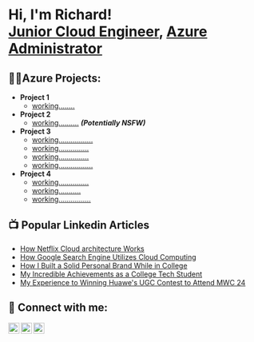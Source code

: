 <h1>Hi, I'm Richard! <br/><a href="https://github.com/RichardChukwu">Junior Cloud Engineer</a>, <a href="https://www.linkedin.com/in/richardchukwu1/">Azure Administrator</a>
<h2>👨‍💻Azure Projects:</h2>

- <b>Project 1</b>
  - [working........](https://github.com/joshmadakor1/Algorithms-Practice)
- <b>Project 2</b>
  - [working..........](https://github.com/joshmadakor1/4chan-Image-Analysis-Middleware-C964) <b><i>(Potentially NSFW)</b></i>
- <b>Project 3</b>
  - [working.................](https://github.com/joshmadakor1/Sentinel-Lab)
  - [working...............](https://github.com/joshmadakor1/Jwipe.PowerShell)
  - [working...............](https://github.com/joshmadakor1/AD_PS)
  - [working.................](https://github.com/joshmadakor1/PowerShell-Integrity-FIM)
- <b>Project 4</b>
  - [working...............](https://github.com/joshmadakor1/EncrypterPOC)
  - [working...........](https://github.com/joshmadakor1/DecrypterPOC)
  - [working................](https://github.com/joshmadakor1/Key-Logger-With-Email)


<h2>📺 Popular Linkedin Articles</h2>

- [How Netflix Cloud architecture Works](https://www.linkedin.com/posts/richardchukwu1_cloudcomputing-activity-7193158960479137793-JsAN?utm_source=share&utm_medium=member_desktop)
- [How Google Search Engine Utilizes Cloud Computing](https://www.linkedin.com/posts/richardchukwu1_cloudcomputing-tech-digital-activity-7179046014815768576-vDNp?utm_source=share&utm_medium=member_desktop)
- [How I Built a Solid Personal Brand While in College](https://www.linkedin.com/posts/richardchukwu1_linkedin-college-student-activity-7180468573474045952-PJY9?utm_source=share&utm_medium=member_desktop)
- [My Incredible Achievements as a College Tech Student](https://www.linkedin.com/posts/richardchukwu1_graduate-college-gradschool-activity-7182988127580340224-Gn6S?utm_source=share&utm_medium=member_desktop)
- [My Experience to Winning Huawe's UGC Contest to Attend MWC 24](https://www.linkedin.com/posts/richardchukwu1_i-won-a-free-trip-to-attend-the-mobile-world-activity-7161605876556939264-sMq6?utm_source=share&utm_medium=member_desktop)

<h2> 🤳 Connect with me:</h2>

[<img align="left" alt="JoshMadakor | Twitter" width="22px" src="https://cdn.jsdelivr.net/npm/simple-icons@v3/icons/twitter.svg" />][twitter]
[<img align="left" alt="JoshMadakor | LinkedIn" width="22px" src="https://cdn.jsdelivr.net/npm/simple-icons@v3/icons/linkedin.svg" />][linkedin]
[<img align="left" alt="JoshMadakor | Instagram" width="22px" src="https://cdn.jsdelivr.net/npm/simple-icons@v3/icons/instagram.svg" />][instagram]

[twitter]: https://x.com/RichardChukwu_
[linkedin]: https://www.linkedin.com/in/richardchukwu1/
[instagram]: https://www.instagram.com/richardchukwu_?utm_source=qr&igsh=MzNlNGNkZWQ4Mg==


